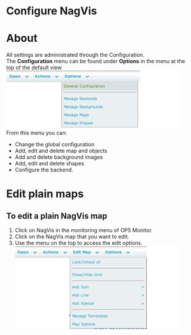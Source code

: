 # Configure NagVis

# About 

All settings are administrated through the Configuration. The **Configuration** menu can be found under **Options** in the menu at the top of the default view
![](attachments/16482341/16678966.png)
From this menu you can:

-   Change the global configuration
-   Add, edit and delete map and objects
-   Add and delete background images
-   Add, edit and delete shapes
-   Configure the backend.

# Edit plain maps

## To edit a plain NagVis map

1.  Click on NagVis in the monitoring menu of OP5 Monitor.
2.  Click on the NagVis map that you want to edit.
3.  Use the menu on the top to access the edit options.
    ![](attachments/16482341/16678963.png)





